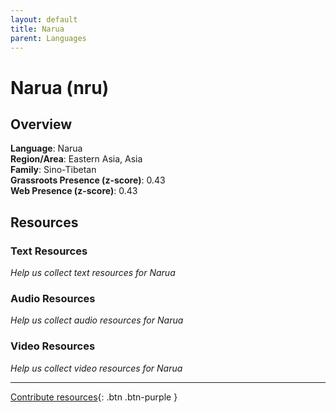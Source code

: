 ```yaml
---
layout: default
title: Narua
parent: Languages
---
```


# Narua (nru)

## Overview

**Language**: Narua  
**Region/Area**: Eastern Asia, Asia  
**Family**: Sino-Tibetan  
**Grassroots Presence (z-score)**: 0.43  
**Web Presence (z-score)**: 0.43  

## Resources

### Text Resources
*Help us collect text resources for Narua*

### Audio Resources
*Help us collect audio resources for Narua*

### Video Resources
*Help us collect video resources for Narua*

---

[Contribute resources](https://forms.office.com/e/1SfLJx3u1r){: .btn .btn-purple }
